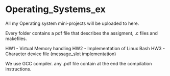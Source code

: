 # Operating_Systems_ex
All my Operating system mini-projects will be uploaded to here.

Every folder contains a pdf file that describes the assigment, .c files and makefiles.

HW1 - Virtual Memory handling
HW2 - Implementation of Linux Bash
HW3 - Character device file (message_slot implementation)

We use GCC compiler. any .pdf file contain at the end the compilation instructions.




